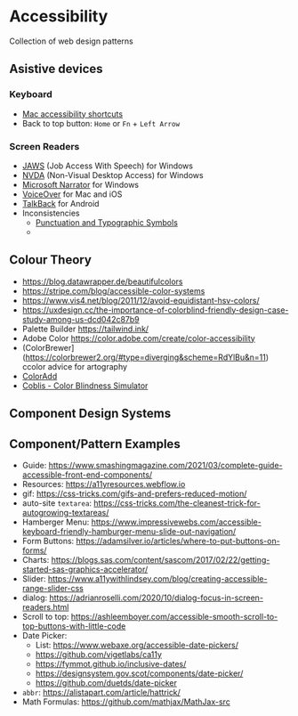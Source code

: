 # Accessibility
Collection of web design patterns

## Asistive devices
### Keyboard
- [Mac accessibility shortcuts](https://support.apple.com/en-ca/HT204434)
- Back to top button: `Home` or `Fn` + `Left Arrow`
### Screen Readers
- [JAWS](https://www.freedomscientific.com/Products/software/JAWS/) (Job Access With Speech) for Windows
- [NVDA](https://www.nvaccess.org/about-nvda/) (Non-Visual Desktop Access) for Windows
- [Microsoft Narrator](https://support.microsoft.com/en-us/help/17173/windows-10-hear-text-read-aloud) for Windows
- [VoiceOver](https://www.apple.com/accessibility/mac/vision/) for Mac and iOS
- [TalkBack](https://support.google.com/accessibility/android/answer/6283677?hl=en) for Android
- Inconsistencies
  - [Punctuation and Typographic Symbols](https://www.deque.com/blog/dont-screen-readers-read-whats-screen-part-1-punctuation-typographic-symbols/)
  - 
  
## Colour Theory
- https://blog.datawrapper.de/beautifulcolors
- https://stripe.com/blog/accessible-color-systems
- https://www.vis4.net/blog/2011/12/avoid-equidistant-hsv-colors/
- https://uxdesign.cc/the-importance-of-colorblind-friendly-design-case-study-among-us-dcd042c87b9
- Palette Builder https://tailwind.ink/
- Adobe Color https://color.adobe.com/create/color-accessibility
- (ColorBrewer](https://colorbrewer2.org/#type=diverging&scheme=RdYlBu&n=11) ccolor advice for artography
- [ColorAdd](http://www.coloradd.net/code.asp)
- [Coblis - Color Blindness Simulator](https://www.color-blindness.com/coblis-color-blindness-simulator/)

## Component Design Systems



## Component/Pattern Examples
- Guide: https://www.smashingmagazine.com/2021/03/complete-guide-accessible-front-end-components/
- Resources: https://a11yresources.webflow.io
- gif: https://css-tricks.com/gifs-and-prefers-reduced-motion/
- auto-site `textarea`: https://css-tricks.com/the-cleanest-trick-for-autogrowing-textareas/
- Hamberger Menu: https://www.impressivewebs.com/accessible-keyboard-friendly-hamburger-menu-slide-out-navigation/
- Form Buttons: https://adamsilver.io/articles/where-to-put-buttons-on-forms/
- Charts: https://blogs.sas.com/content/sascom/2017/02/22/getting-started-sas-graphics-accelerator/
- Slider: https://www.a11ywithlindsey.com/blog/creating-accessible-range-slider-css
- dialog: https://adrianroselli.com/2020/10/dialog-focus-in-screen-readers.html
- Scroll to top: https://ashleemboyer.com/accessible-smooth-scroll-to-top-buttons-with-little-code
- Date Picker: 
  - List: https://www.webaxe.org/accessible-date-pickers/
  - https://github.com/vigetlabs/ca11y
  - https://fymmot.github.io/inclusive-dates/
  - https://designsystem.gov.scot/components/date-picker/
  - https://github.com/duetds/date-picker
- `abbr`: https://alistapart.com/article/hattrick/
- Math Formulas: https://github.com/mathjax/MathJax-src


